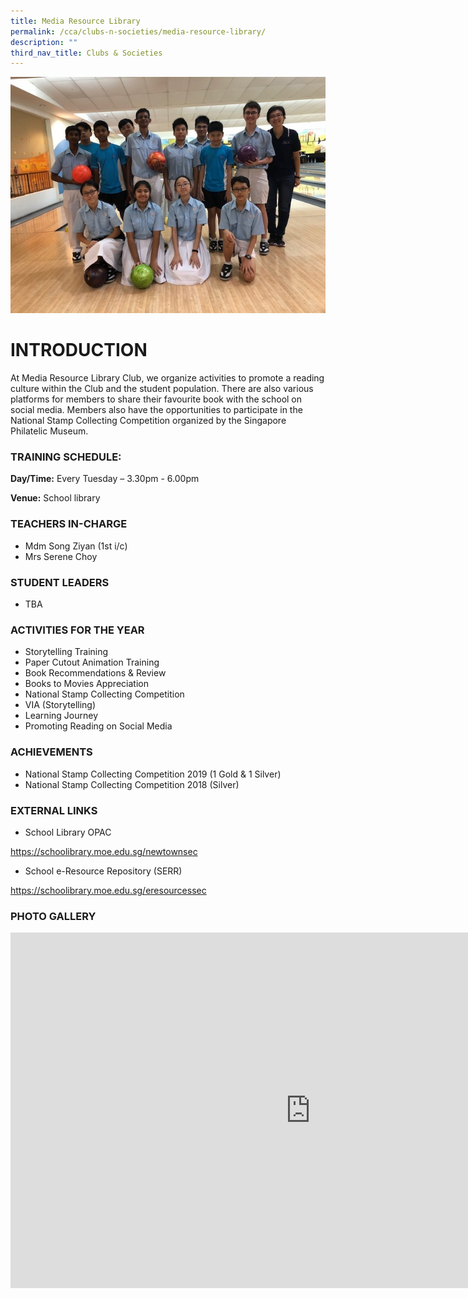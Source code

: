 ```yaml
---
title: Media Resource Library
permalink: /cca/clubs-n-societies/media-resource-library/
description: ""
third_nav_title: Clubs & Societies
---
```

![](/images/profile%20picture%201.jpg)
# INTRODUCTION

At Media Resource Library Club, we organize activities to promote a reading culture within the Club and the student population. There are also various platforms for members to share their favourite book with the school on social media. Members also have the opportunities to participate in the National Stamp Collecting Competition organized by the Singapore Philatelic Museum.

### TRAINING SCHEDULE:

**Day/Time:** Every Tuesday – 3.30pm - 6.00pm

**Venue:** School library

### TEACHERS IN-CHARGE
*   Mdm Song Ziyan&nbsp;(1st i/c)  
*   Mrs Serene Choy


### STUDENT LEADERS

* TBA

### ACTIVITIES FOR THE YEAR

* Storytelling Training
* Paper Cutout Animation Training
* Book Recommendations &amp; Review
* Books to Movies Appreciation
* National Stamp Collecting Competition
* VIA (Storytelling)
* Learning Journey
* Promoting Reading on Social Media

### ACHIEVEMENTS

* National Stamp Collecting Competition 2019 (1 Gold &amp; 1 Silver)
* National Stamp Collecting Competition 2018 (Silver)

### EXTERNAL LINKS

* School Library OPAC

https://schoolibrary.moe.edu.sg/newtownsec

* School e-Resource Repository (SERR)


https://schoolibrary.moe.edu.sg/eresourcessec

### PHOTO GALLERY

<iframe src="https://docs.google.com/presentation/d/e/2PACX-1vR30GFs5Yk5zY-J_a-pTe5FKW5neODq9YxTT2RYAoZyfzZn-1Ft969W24nCW7ikQIkmwWCIaZEDuoyv/embed?start=false&amp;loop=false&amp;delayms=3000" frameborder="0" width="960" height="569" allowfullscreen="true"></iframe>